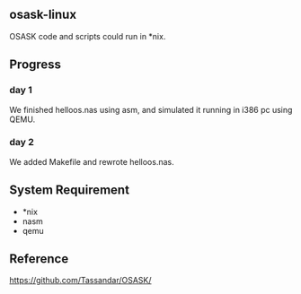 ## osask-linux ##

OSASK code and scripts could run in \*nix.

## Progress ##

### day 1 ###

We finished helloos.nas using asm, and simulated it running in i386 pc using QEMU.

### day 2 ###

We added Makefile and rewrote helloos.nas.

## System Requirement ##

* \*nix
* nasm
* qemu

## Reference ##

<https://github.com/Tassandar/OSASK/>
